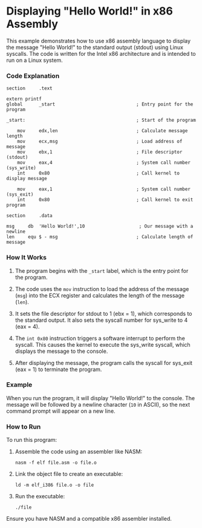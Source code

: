 # Displaying "Hello World!" in x86 Assembly

This example demonstrates how to use x86 assembly language to display the message "Hello World!" to the standard output (stdout) using Linux syscalls. The code is written for the Intel x86 architecture and is intended to run on a Linux system.

### Code Explanation

```assembly
section     .text

extern printf
global      _start                              ; Entry point for the program

_start:                                         ; Start of the program
	
    mov     edx,len                             ; Calculate message length
    mov     ecx,msg                             ; Load address of message
    mov     ebx,1                               ; File descriptor (stdout)
    mov     eax,4                               ; System call number (sys_write)
    int     0x80                                ; Call kernel to display message

    mov     eax,1                               ; System call number (sys_exit)
    int     0x80                                ; Call kernel to exit program

section     .data

msg     db  'Hello World!',10                    ; Our message with a newline
len     equ $ - msg                             ; Calculate length of message
```

### How It Works

1. The program begins with the `_start` label, which is the entry point for the program. 

2. The code uses the `mov` instruction to load the address of the message (`msg`) into the ECX register and calculates the length of the message (`len`).

3. It sets the file descriptor for stdout to 1 (ebx = 1), which corresponds to the standard output. It also sets the syscall number for sys_write to 4 (eax = 4).

4. The `int 0x80` instruction triggers a software interrupt to perform the syscall. This causes the kernel to execute the sys_write syscall, which displays the message to the console.

5. After displaying the message, the program calls the syscall for sys_exit (eax = 1) to terminate the program.

### Example

When you run the program, it will display "Hello World!" to the console. The message will be followed by a newline character (`10` in ASCII), so the next command prompt will appear on a new line.

### How to Run

To run this program:

1. Assemble the code using an assembler like NASM:
   ```
   nasm -f elf file.asm -o file.o
   ```

2. Link the object file to create an executable:
   ```
   ld -m elf_i386 file.o -o file
   ```

3. Run the executable:
   ```
   ./file
   ```

Ensure you have NASM and a compatible x86 assembler installed.
